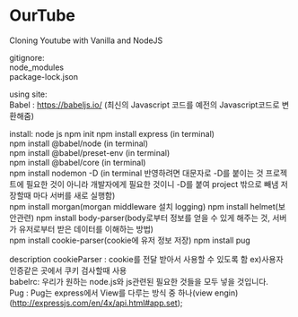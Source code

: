 # OurTube

Cloning Youtube with Vanilla and NodeJS

gitignore:  
node_modules  
package-lock.json

using site:  
Babel : https://babeljs.io/ (최신의 Javascript 코드를 예전의 Javascript코드로 변환해줌)

install:
node js
npm init
npm install express (in terminal)  
npm install @babel/node (in terminal)  
npm install @babel/preset-env (in terminal)  
npm install @babel/core (in terminal)  
npm install nodemon -D (in terminal 반영하려면 대문자로 -D를 붙이는 것 프로젝트에 필요한 것이 아니라 개발자에게 필요한 것이니 -D를 붙여 project 밖으로 빼냄 저장할때 마다 서버를 새로 실행함)  
npm install morgan(morgan middleware 설치 logging)
npm install helmet(보안관련)
npm install body-parser(body로부터 정보를 얻을 수 있게 해주는 것, 서버가 유저로부터 받은 데이터를 이해하는 방법)  
npm install cookie-parser(cookie에 유저 정보 저장)
npm install pug

description
cookieParser : cookie를 전달 받아서 사용할 수 있도록 함 ex)사용자 인증같은 곳에서 쿠키 검사할때 사용  
babelrc: 우리가 원하는 node.js와 js관련된 필요한 것들을 모두 넣을 것입니다.  
Pug : Pug는 express에서 View를 다루는 방식 중 하나(view engin)(http://expressjs.com/en/4x/api.html#app.set);
